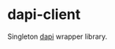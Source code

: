 # dapi-client

Singleton [dapi](https://github.com/carpasse/dapi?tab=readme-ov-file#dapi) wrapper library.
